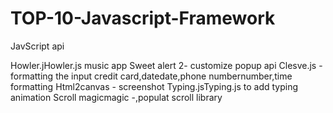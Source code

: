 # TOP-10-Javascript-Framework

JavScript api

Howler.jHowler.js music app
Sweet alert 2- customize popup api
Clesve.js -formatting the input credit card,datedate,phone numbernumber,time formatting
Html2canvas - screenshot
Typing.jsTyping.js to add typing animation 
Scroll magicmagic -,populat scroll library
